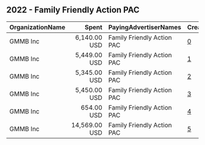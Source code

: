 ## 2022 - Family Friendly Action PAC 
|OrganizationName|Spent|PayingAdvertiserNames|CreativeUrls|Impressions|Genders|AgeBrackets|CountryCodes|BillingAddresses|CandidateBallotInformation|
|:---|---:|:---|:---|---:|:---|:---|:---|:---|:---|
|GMMB  Inc|6,140.00 USD|Family Friendly Action PAC|[0](https://www.snap.com/political-ads/asset/b879d07292907b4454cca88837273121dbabb074c3808a56482d5957c50f663a?mediaType=mp4)|1,817,844||18-45|united states|"3050 K Street,Washington,20007,US"|Senate Majority PAC|
|GMMB  Inc|5,449.00 USD|Family Friendly Action PAC|[1](https://www.snap.com/political-ads/asset/b879d07292907b4454cca88837273121dbabb074c3808a56482d5957c50f663a?mediaType=mp4)|1,681,117||18-45|united states|"3050 K Street,Washington,20007,US"|Senate Majority PAC|
|GMMB  Inc|5,345.00 USD|Family Friendly Action PAC|[2](https://www.snap.com/political-ads/asset/607663670335197c14ebce74abdf447091d33ad4771fa08cf66c03604a8e9f32?mediaType=mp4)|485,769||18-35|united states|"3050 K Street,Washington,20007,US"|Family Friendly Action PAC|
|GMMB  Inc|5,450.00 USD|Family Friendly Action PAC|[3](https://www.snap.com/political-ads/asset/b879d07292907b4454cca88837273121dbabb074c3808a56482d5957c50f663a?mediaType=mp4)|1,597,848||18-45|united states|"3050 K Street,Washington,20007,US"|Senate Majority PAC|
|GMMB  Inc|654.00 USD|Family Friendly Action PAC|[4](https://www.snap.com/political-ads/asset/de0e0130857c1c219a8dd2d3204c8883eef9e07e2dfa4fe1ea505ac4829233f6?mediaType=mp4)|40,852||18-35|united states|"3050 K Street,Washington,20007,US"|Family Friendly Action PAC|
|GMMB  Inc|14,569.00 USD|Family Friendly Action PAC|[5](https://www.snap.com/political-ads/asset/22ca0f8ef59b829b406f3949c051283642cf0bc56d4ea3606d786ca3a011b2d7?mediaType=mp4)|4,210,605||18-45|united states|"3050 K Street,Washington,20007,US"|Senate Majority PAC|
